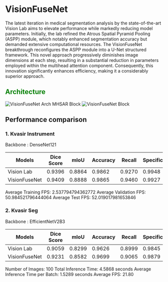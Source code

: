 # VisionFuseNet

The latest iteration in medical segmentation analysis by the state-of-the-art Vision Lab aims to elevate performance while markedly reducing model parameters. Initially, the lab refined the Atrous Spatial Pyramid Pooling (ASPP) module, which notably enhanced segmentation accuracy but demanded extensive computational resources. The VisionFuseNet breakthrough reconfigures the ASPP module into a U-Net structured framework. This novel approach progressively diminishes image dimensions at each step, resulting in a substantial reduction in parameters employed within the multihead attention component. Consequently, this innovation significantly enhances efficiency, making it a considerably superior approach. 

<h2 style="color: Green;">Architecture</h2>

![VisionFuseNet Arch](https://github.com/Bhavjot-Singh03/VisionFuseNet/assets/131793243/040e83b9-39b5-4168-abfb-bbe7cd54e48e)
MHSAR Block
![VisionFuseNet Block](https://github.com/Bhavjot-Singh03/VisionFuseNet/assets/131793243/b1ec59ae-cede-412c-88de-178114b188ba)

<h2>Performance comparison</h2>

<h3>1. Kvasir Instrument</h3>

Backbone : DenseNet121

| Models               | Dice Score | mIoU   | Accuracy | Recall | Specificity | Precision | Parameters |
|----------------------|------------|--------|----------|--------|-------------|-----------|------------|
| Vision Lab           | 0.9396     | 0.8864 | 0.9862   | 0.9270 | 0.9948      | 0.9530    | 29.7M      |
| VisionFuseNet        | 0.9409     | 0.8888 | 0.9865   | 0.9460 | 0.9927      | 0.9367    | 18.2M      |

Average Training FPS: 2.537794794362772
Average Validation FPS: 50.984521796444064
Average Test FPS: 52.019017981653846

<h3>2. Kvasir Seg</h3>

Backbone : EfficientNetV2B3

| Models               | Dice Score | mIoU   | Accuracy | Recall | Specificity | Precision | Parameters |
|----------------------|------------|--------|----------|--------|-------------|-----------|------------|
| Vision Lab           | 0.9059     | 0.8299 | 0.9626   | 0.8999 | 0.9845      | 0.9153    | 37M        |
| VisionFuseNet        | 0.9231     | 0.8582 | 0.9699   | 0.9065 | 0.9879      | 0.9411    | 16.7M      |

Number of Images: 100
Total Inference Time: 4.5868 seconds
Average Inference Time per Batch: 1.5289 seconds
Average FPS: 21.80

